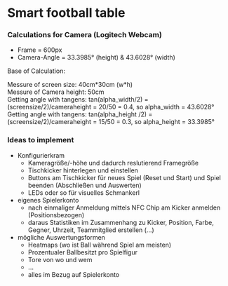 # Smart football table

### Calculations for Camera (Logitech Webcam)

* Frame = 600px
* Camera-Angle = 33.3985° (height) & 43.6028° (width)

Base of Calculation:

Messure of screen size: 40cm\*30cm (w\*h) <br>
Messure of Camera height: 50cm <br>
Getting angle with tangens: tan(alpha_width/2) = (screensize/2)/cameraheight = 20/50 = 0.4, so alpha_width = 43.6028° <br>
Getting angle with tangens: tan(alpha_height /2) = (screensize/2)/cameraheight = 15/50 = 0.3, so alpha_height = 33.3985° <br>

### Ideas to implement

* Konfigurierkram
  * Kameragröße/-höhe und dadurch reslutierend Framegröße
  * Tischkicker hinterlegen und einstellen
  * Buttons am Tischkicker für neues Spiel (Reset und Start) und Spiel beenden (Abschließen und Auswerten)
  * LEDs oder so für visuelles Schmankerl
* eigenes Spielerkonto
  * nach einmaliger Anmeldung mittels NFC Chip am Kicker anmelden (Positionsbezogen)
  * daraus Statistiken im Zusammenhang zu Kicker, Position, Farbe, Gegner, Uhrzeit, Teammitglied erstellen (...)
* mögliche Auswertungsformen
  * Heatmaps (wo ist Ball während Spiel am meisten)
  * Prozentualer Ballbesitzt pro Spielfigur
  * Tore von wo und wem
  * ...
  * alles im Bezug auf Spielerkonto
